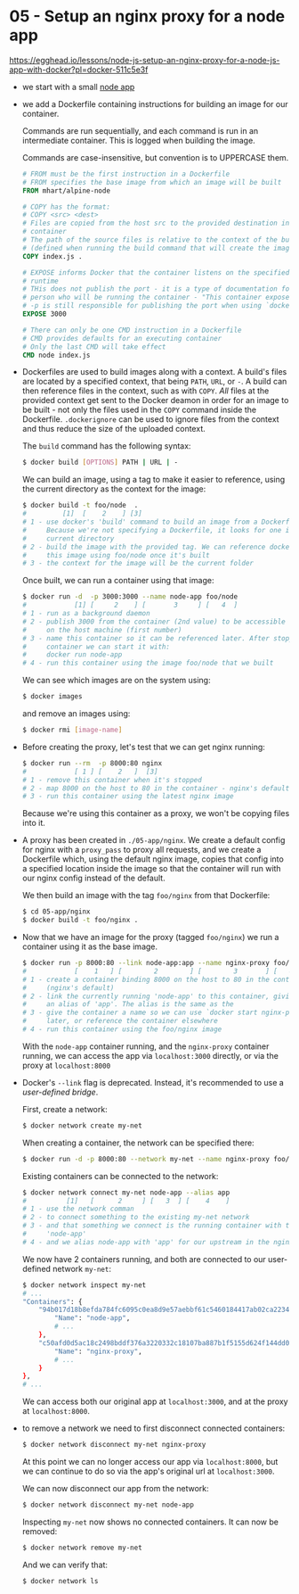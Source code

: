 # 05 - Setup an nginx proxy for a node app

https://egghead.io/lessons/node-js-setup-an-nginx-proxy-for-a-node-js-app-with-docker?pl=docker-511c5e3f

 - we start with a small [node app](./05-app/node/index.js)
 - we add a Dockerfile containing instructions for building an image for our
     container.

     Commands are run sequentially, and each command is run in an intermediate
     container. This is logged when building the image.

     Commands are case-insensitive, but convention is to UPPERCASE them.

    ```dockerfile
    # FROM must be the first instruction in a Dockerfile
    # FROM specifies the base image from which an image will be built
    FROM mhart/alpine-node

    # COPY has the format:
    # COPY <src> <dest>
    # Files are copied from the host src to the provided destination inside the
    # container
    # The path of the source files is relative to the context of the build
    # (defined when running the build command that will create the image).
    COPY index.js .

    # EXPOSE informs Docker that the container listens on the specified ports at
    # runtime
    # THis does not publish the port - it is a type of documentation for the
    # person who will be running the container - "This container exposes port 3000"
    # -p is still responsible for publishing the port when using `docker run`
    EXPOSE 3000

    # There can only be one CMD instruction in a Dockerfile
    # CMD provides defaults for an executing container
    # Only the last CMD will take effect
    CMD node index.js
    ```
- Dockerfiles are used to build images along with a context. A build's files are
    located by a specified context, that being `PATH`, `URL`, or `-`. A build
    can then reference files in the context, such as with `COPY`. _All_
    files at the provided context get sent to the Docker deamon in order for an
    image to be built - not only the files used in the `COPY` command inside the
    Dockerfile. `.dockerignore` can be used to ignore files from the context and
    thus reduce the size of the uploaded context.

    The `build` command has the following syntax:

    ```bash
    $ docker build [OPTIONS] PATH | URL | -
    ```

    We can build an image, using a tag to make it easier to reference, using the
    current directory as the context for the image:

    ```bash
    $ docker build -t foo/node  .
    #         [1]  [    2    ] [3]
    # 1 - use docker's 'build' command to build an image from a Dockerfile.
    #     Because we're not specifying a Dockerfile, it looks for one in the
    #     current directory
    # 2 - build the image with the provided tag. We can reference docker to run
    #     this image using foo/node once it's built
    # 3 - the context for the image will be the current folder
    ```

    Once built, we can run a container using that image:

    ```bash
    $ docker run -d  -p 3000:3000 --name node-app foo/node
    #            [1] [     2    ] [       3     ] [   4  ]
    # 1 - run as a background daemon
    # 2 - publish 3000 from the container (2nd value) to be accessible via 3000
    #     on the host machine (first number)
    # 3 - name this container so it can be referenced later. After stopping this
    #     container we can start it with:
    #     docker run node-app
    # 4 - run this container using the image foo/node that we built
    ```

    We can see which images are on the system using:

    ```bash
    $ docker images
    ```

    and remove an images using:

    ```bash
    $ docker rmi [image-name]
    ```
- Before creating the proxy, let's test that we can get nginx running:

    ```bash
    $ docker run --rm  -p 8000:80 nginx
    #            [ 1 ] [    2   ]  [3]
    # 1 - remove this container when it's stopped
    # 2 - map 8000 on the host to 80 in the container - nginx's default port
    # 3 - run this container using the latest nginx image
    ```

    Because we're using this container as a proxy, we won't be copying files
    into it.
- A proxy has been created in `./05-app/nginx`. We create a default config for
    nginx with a `proxy_pass` to proxy all requests, and we create a Dockerfile
    which, using the default nginx image, copies that config into a specified
    location inside the image so that the container will run with our nginx
    config instead of the default.

    We then build an image with the tag `foo/nginx` from that Dockerfile:

    ```bash
    $ cd 05-app/nginx
    $ docker build -t foo/nginx .
    ```
- Now that we have an image for the proxy (tagged `foo/nginx`) we run a
    container using it as the base image.

    ```bash
    $ docker run -p 8000:80 --link node-app:app --name nginx-proxy foo/nginx
    #            [    1   ] [        2        ] [        3       ] [   4   ]
    # 1 - create a container binding 8000 on the host to 80 in the container
    #     (nginx's default)
    # 2 - link the currently running 'node-app' to this container, giving it
    #     an alias of 'app'. The alias is the same as the
    # 3 - give the container a name so we can use `docker start nginx-proxy`
    #     later, or reference the container elsewhere
    # 4 - run this container using the foo/nginx image
    ```

    With the `node-app` container running, and the `nginx-proxy` container
    running, we can access the app via `localhost:3000` directly, or via the
    proxy at `localhost:8000`
- Docker's `--link` flag is deprecated. Instead, it's recommended to use a
    *user-defined bridge*.

    First, create a network:

    ```bash
    $ docker network create my-net
    ```

    When creating a container, the network can be specified there:

    ```bash
    $ docker run -d -p 8000:80 --network my-net --name nginx-proxy foo/nginx
    ```

    Existing containers can be connected to the network:

    ```bash
    $ docker network connect my-net node-app --alias app
    #          [1]   [      2     ] [   3  ] [    4    ]
    # 1 - use the network comman
    # 2 - to connect something to the existing my-net network
    # 3 - and that something we connect is the running container with the name of
    #     'node-app'
    # 4 - and we alias node-app with 'app' for our upstream in the nginx config
    ```

    We now have 2 containers running, and both are connected to our user-defined
    network `my-net`:

    ```bash
    $ docker network inspect my-net
    # ...
    "Containers": {
        "94b017d18b8efda784fc6095c0ea8d9e57aebbf61c5460184417ab02ca2234fc": {
            "Name": "node-app",
            # ...
        },
        "c50afd0d5ac18c2498bddf376a3220332c18107ba887b1f5155d624f144dd00c": {
            "Name": "nginx-proxy",
            # ...
        }
    },
    # ...
    ```

    We can access both our original app at `localhost:3000`, and at the proxy at
    `localhost:8000`.
- to remove a network we need to first disconnect connected containers:

    ```bash
    $ docker network disconnect my-net nginx-proxy
    ```

    At this point we can no longer access our app via `localhost:8000`, but we
    can continue to do so via the app's original url at `localhost:3000`.

    We can now disconnect our app from the network:

    ```bash
    $ docker network disconnect my-net node-app
    ```

    Inspecting `my-net` now shows no connected containers. It can now be
    removed:

    ```bash
    $ docker network remove my-net
    ```

    And we can verify that:

    ```bash
    $ docker network ls
    ```
